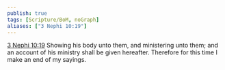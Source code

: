 ```yaml
---
publish: true
tags: [Scripture/BoM, noGraph]
aliases: ["3 Nephi 10:19"]
---
```

[3 Nephi 10:19](https://churchofjesuschrist.org/study/scriptures/bofm/3-ne/10?lang=eng&id=p19#p19) Showing his body unto them, and ministering unto them; and an account of his ministry shall be given hereafter. Therefore for this time I make an end of my sayings.




